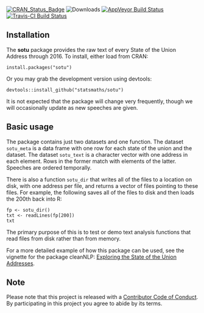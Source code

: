 [![CRAN_Status_Badge](http://www.r-pkg.org/badges/version/sotu)](https://cran.r-project.org/package=sotu) ![Downloads](http://cranlogs.r-pkg.org/badges/sotu) [![AppVeyor Build Status](https://ci.appveyor.com/api/projects/status/github/statsmaths/sotu?branch=master&svg=true)](https://ci.appveyor.com/project/statsmaths/sotu) [![Travis-CI Build Status](https://travis-ci.org/statsmaths/sotu.svg?branch=master)](https://travis-ci.org/statsmaths/sotu)


## Installation

The **sotu** package provides the raw text of every State of
the Union Address through 2016. To install, either load from
CRAN:
```{r}
install.packages("sotu")
```
Or you may grab the development version using devtools:
```{r}
devtools::install_github("statsmaths/sotu")
```
It is not expected that the package will change very frequently,
though we will occasionally update as new speeches are given.

## Basic usage

The package contains just two datasets and one function. The
dataset `sotu_meta` is a data frame with one row for each
state of the union and the dataset. The dataset `sotu_text`
is a character vector with one address in each element. Rows
in the former match with elements of the latter. Speeches
are ordered temporally.

There is also a function `sotu_dir` that writes all of the
files to a location on disk, with one address per file,
and returns a vector of files pointing to these files.
For example, the following saves all of the files to disk
and then loads the 200th back into R:
```{r}
fp <- sotu_dir()
txt <- readLines(fp[200])
txt
```
The primary purpose of this is to test or demo text analysis
functions that read files from disk rather than from memory.

For a more detailed example of how this package can be used,
see the vignette for the package cleanNLP:
[Exploring the State of the Union Addresses](https://cran.rstudio.com/web/packages/cleanNLP/vignettes/case_study.html).

## Note

Please note that this project is released with a
[Contributor Code of Conduct](CONDUCT.md). By
participating in this project you agree to abide by its terms.


